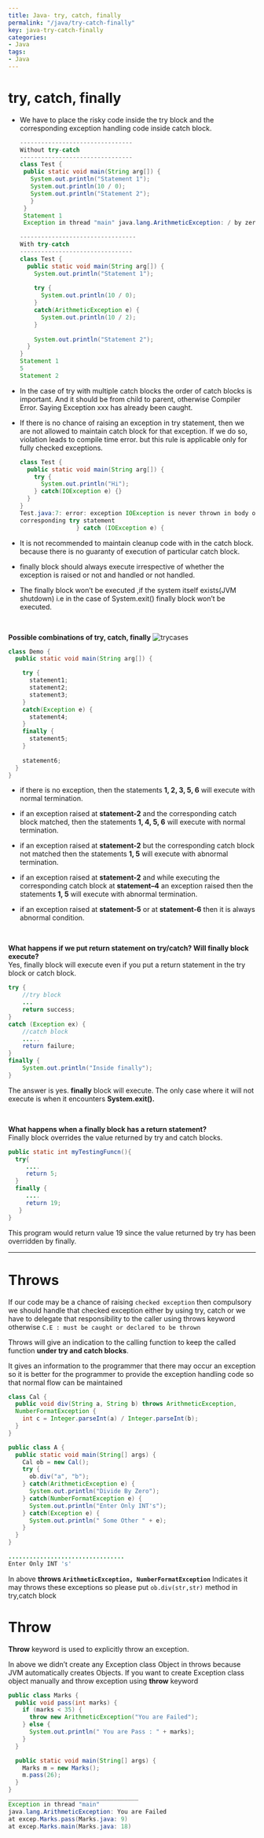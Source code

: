 ```yaml
---
title: Java- try, catch, finally
permalink: "/java/try-catch-finally"
key: java-try-catch-finally
categories:
- Java
tags:
- Java
---
```


try, catch, finally 
=======================

-   We have to place the risky code inside the try block and the corresponding
    exception handling code inside catch block.
    ```java
    --------------------------------
    Without try-catch
    --------------------------------
    class Test {
     public static void main(String arg[]) {
       System.out.println("Statement 1");
       System.out.println(10 / 0);
       System.out.println("Statement 2");
       }
     }
     Statement 1
     Exception in thread "main" java.lang.ArithmeticException: / by zero

    ---------------------------------
    With try-catch
    --------------------------------
    class Test {
      public static void main(String arg[]) {
        System.out.println("Statement 1");
        
        try {
          System.out.println(10 / 0);
        }
        catch(ArithmeticException e) {
          System.out.println(10 / 2);
        }
        
        System.out.println("Statement 2");
      }
    }
    Statement 1
    5
    Statement 2

    ```


    

-   In the case of try with multiple catch blocks the order of catch blocks is
    important. And it should be from child to parent, otherwise Compiler Error.
    Saying Exception xxx has already been caught.

-   If there is no chance of raising an exception in try statement, then we are
    not allowed to maintain catch block for that exception. If we do so,
    violation leads to compile time error. but this rule is applicable only for
    fully checked exceptions.
    ```java
    class Test {
      public static void main(String arg[]) {
        try {
          System.out.println("Hi");
        } catch(IOException e) {}
      }
    }
    Test.java:7: error: exception IOException is never thrown in body of
    corresponding try statement
                    } catch (IOException e) {
    ```


-   It is not recommended to maintain cleanup code with in the catch block.
    because there is no guaranty of execution of particular catch block.

-   finally block should always execute irrespective of whether the exception is
    raised or not and handled or not handled.

-   The finally block won’t be executed ,if the system itself exists(JVM
    shutdown) i.e in the case of System.exit() finally block won’t be executed.

<br>

**Possible combinations of try, catch, finally**
![trycases](media/trycases.PNG)
```java
class Demo {
  public static void main(String arg[]) {

    try {
      statement1;
      statement2;
      statement3;
    } 
    catch(Exception e) {
      statement4;
    } 
    finally {
      statement5;
    }
    
    statement6;
  }
}
```


-   if there is no exception, then the statements **1, 2, 3, 5, 6** will execute
    with normal termination.

-   if an exception raised at **statement-2** and the corresponding catch block
    matched, then the statements **1, 4, 5, 6** will execute with normal
    termination.

-   if an exception raised at **statement-2** but the corresponding catch block
    not matched then the statements **1, 5** will execute with abnormal
    termination.

-   if an exception raised at **statement-2** and while executing the
    corresponding catch block at **statement–4** an exception raised then the
    statements **1, 5** will execute with abnormal termination.

-   if an exception raised at **statement-5** or at **statement-6** then it is
    always abnormal condition.  
    
<br>

**What happens if we put return statement on try/catch? Will finally block
execute?**  
Yes, finally block will execute even if you put a return statement in the try
block or catch block.
```java
try {
    //try block
    ...
    return success;
}
catch (Exception ex) {
    //catch block
    .....
    return failure;
}
finally {
    System.out.println("Inside finally");
}
```
The answer is yes. **finally** block will execute. The only case where it will
not execute is when it encounters **System.exit().**

<br>

**What happens when a finally block has a return statement?**  
Finally block overrides the value returned by try and catch blocks.
```java
public static int myTestingFuncn(){
  try{
     ....
     return 5;
  } 
  finally {
     ....
     return 19;
   }
}
```
This program would return value 19 since the value returned by try has
been overridden by finally.

****

# Throws  

If our code may be a chance of raising `checked exception` then compulsory we
should handle that checked exception either by using try, catch or we have to
delegate that responsibility to the caller using throws keyword otherwise `C.E
: must be caught or declared to be thrown`

Throws will give an indication to the calling function to keep the called
function **under try and catch blocks**.

It gives an information to the programmer that there may occur an exception so
it is better for the programmer to provide the exception handling code so that
normal flow can be maintained

```java
class Cal {
  public void div(String a, String b) throws ArithmeticException,
  NumberFormatException {
    int c = Integer.parseInt(a) / Integer.parseInt(b);
  }
}

public class A {
  public static void main(String[] args) {
    Cal ob = new Cal();
    try {
      ob.div("a", "b");
    } catch(ArithmeticException e) {
      System.out.println("Divide By Zero");
    } catch(NumberFormatException e) {
      System.out.println("Enter Only INT's");
    } catch(Exception e) {
      System.out.println(" Some Other " + e);
    }
  }
}

.................................
Enter Only INT 's'
```


In above **throws `ArithmeticException, NumberFormatException`** Indicates it may
throws these exceptions so please put `ob.div(str,str)` method in try,catch block  



# Throw

**Throw** keyword is used to explicitly throw an exception.

In above we didn’t create any Exception class Object in throws because JVM
automatically creates Objects. If you want to create Exception class object
manually and throw exception using **throw** keyword
```java
public class Marks {
  public void pass(int marks) {
    if (marks < 35) {
      throw new ArithmeticException("You are Failed");
    } else {
      System.out.println(" You are Pass : " + marks);
    }
  }

  public static void main(String[] args) {
    Marks m = new Marks();
    m.pass(26);
  }
}
_____________________________________
Exception in thread "main"
java.lang.ArithmeticException: You are Failed
at excep.Marks.pass(Marks.java: 9)
at excep.Marks.main(Marks.java: 18)
```


